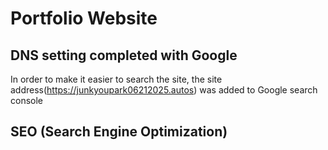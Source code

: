 <h1>Portfolio Website</h1>
<h2>DNS setting completed with Google</h2>
<p>In order to make it easier to search the site, the site address(<a href="https://junkyoupark06212025.autos/">https://junkyoupark06212025.autos</a>) was added to Google search console</p>
<h2>SEO (Search Engine Optimization)</h2>
